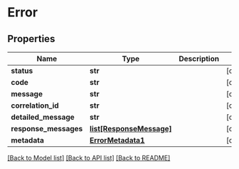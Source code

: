 # Error

## Properties
Name | Type | Description | Notes
------------ | ------------- | ------------- | -------------
**status** | **str** |  | [optional] 
**code** | **str** |  | [optional] 
**message** | **str** |  | [optional] 
**correlation_id** | **str** |  | [optional] 
**detailed_message** | **str** |  | [optional] 
**response_messages** | [**list[ResponseMessage]**](ResponseMessage.md) |  | [optional] 
**metadata** | [**ErrorMetadata1**](ErrorMetadata1.md) |  | [optional] 

[[Back to Model list]](../README.md#documentation-for-models) [[Back to API list]](../README.md#documentation-for-api-endpoints) [[Back to README]](../README.md)


